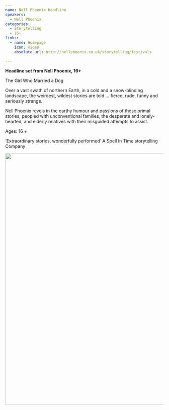 ```yaml
---
name: Nell Phoenix Headline
speakers:
  - Nell Phoenix
categories:
  - Storytelling
  - 16+
links:
  - name: Homepage
    icon: video
    absolute_url: http://nellphoenix.co.uk/storytelling/festivals

---
```


__Headline set from Nell Phoenix, 16+__

The Girl Who Married a Dog

Over a vast swath of northern Earth,  in a cold and a snow-blinding landscape, the weirdest, wildest stories are told … fierce, rude, funny and seriously strange.

Nell Phoenix revels in the earthy humour and passions of these primal stories; peopled with unconventional families, the desperate and lonely-hearted, and elderly relatives with their misguided attempts to assist.

Ages: 16 +

‘Extraordinary stories, wonderfully performed’ A Spell In Time storytelling Company

<div class="sw-center-div">
  <img src="../../assets/images/Nell_Phoenix_Laura_Valentine_Photog.jpg" width=800 />
</div>
